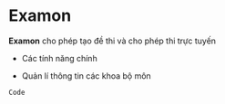 # Examon
**Examon** cho phép tạo đề thi và cho phép thi trực tuyến
* Các tính năng chính
- Quản lí thông tin các khoa bộ môn
```
Code
```
